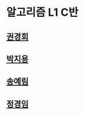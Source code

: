 # 알고리즘 L1 C반
 
## [**권경회**](https://yeardream-gitlab.elice.io/algorithm_l1/class_c/l1-c/-/tree/main/%EA%B6%8C%EA%B2%BD%ED%9A%8C)

## [**박지용**](https://yeardream-gitlab.elice.io/algorithm_l1/class_c/l1-c/-/tree/main/4%EC%A3%BC%EC%B0%A8%20%EC%95%8C%EA%B3%A0%EB%A6%AC%EC%A6%98%20L1%20%EB%B0%95%EC%A7%80%EC%9A%A9)

## [**송예림**](https://yeardream-gitlab.elice.io/algorithm_l1/class_c/l1-c/-/tree/main/3%EC%A3%BC%EC%B0%A8%20%EC%95%8C%EA%B3%A0%EB%A6%AC%EC%A6%98%20L1%20%EC%86%A1%EC%98%88%EB%A6%BC)

## [**정경임**](https://yeardream-gitlab.elice.io/algorithm_l1/class_c/l1-c/-/tree/main/%EC%A0%95%EA%B2%BD%EC%9E%84)
